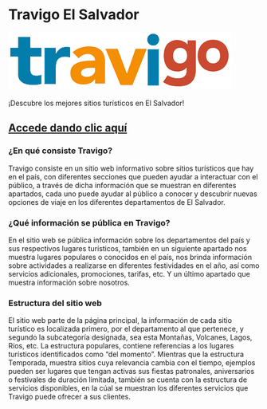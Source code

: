 # Travigo El Salvador

![image](./logo.png)

¡Descubre los mejores sitios turísticos en El Salvador!

[Accede dando clic aquí](https://travigo.vicrenlopez.com)
---

### ¿En qué consiste Travigo?

Travigo consiste en un sitio web informativo sobre sitios turísticos que hay en el país, con diferentes secciones que
pueden ayudar a interactuar con el público, a través de dicha información que se muestran en diferentes apartados, cada
uno puede ayudar al público a conocer y descubrir nuevas opciones de viaje en los diferentes departamentos de El
Salvador.

### ¿Qué información se pública en Travigo?

En el sitio web se pública información sobre los departamentos del país y sus respectivos lugares turísticos, también en
un siguiente apartado nos muestra lugares populares o conocidos en el país, nos brinda información sobre actividades a
realizarse en diferentes festividades en el año, así como servicios adicionales, promociones, tarifas, etc. Y un último
apartado que muestra información sobre nosotros.

### Estructura del sitio web

El sitio web parte de la página principal, la información de cada sitio turístico es localizada primero, por el
departamento al que pertenece, y segundo la subcategoría designada, sea esta Montañas, Volcanes, Lagos, Ríos, etc. La
estructura populares, contiene referencias a los lugares turísticos identificados como “del momento”. Mientras que la
estructura Temporada, muestra sitios cuya relevancia cambia con el tiempo, ejemplos pueden ser lugares que tengan
activas sus fiestas patronales, aniversarios o festivales de duración limitada, también se cuenta con la estructura de
servicios disponibles, en la cúal se muestran los diferentes servicios que Travigo puede ofrecer a sus clientes.